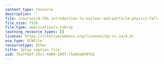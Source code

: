 ```yaml
---
content_type: resource
description: ''
file: /courses/8-701-introduction-to-nuclear-and-particle-physics-fall-2020/7ba7fbbf29cc4d06200ff5a04a0597b2_QDIdZR9G2UU.srt
file_size: 7526
file_type: application/x-subrip
learning_resource_types: []
license: https://creativecommons.org/licenses/by-nc-sa/4.0/
ocw_type: OCWFile
resourcetype: Other
title: 3play caption file
uid: 7ba7fbbf-29cc-4d06-200f-f5a04a0597b2
---
```

